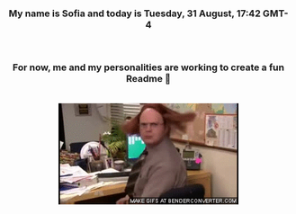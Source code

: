 


<div align="center">
<h3 >My name is Sofia and today is Tuesday, 31 August, 17:42 GMT-4</h3><br>
<h3 >For now, me and my personalities are working to create a fun Readme 👋
</h3><br>
<img src='img/dwight.gif' alt='working...'/>
</div>
